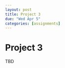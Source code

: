 ```yaml
---
layout: post
title: Project 3
due: "Wed Apr 5"
categories: [assignments]
---
```


# Project 3

TBD


